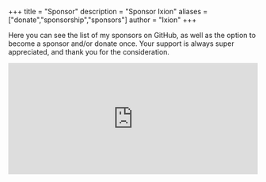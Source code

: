 +++
title = "Sponsor"
description = "Sponsor Ixion"
aliases = ["donate","sponsorship","sponsors"]
author = "Ixion"
+++

Here you can see the list of my sponsors on GitHub, as well as the option to become a sponsor and/or donate once. Your support is always super appreciated, and thank you for the consideration.

<iframe src="https://github.com/sponsors/illixion/card" title="Sponsor illixion" height="225" width="100%" style="border: 0;"></iframe>